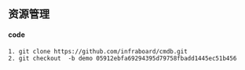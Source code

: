 ## 资源管理
#### code
```shell
1. git clone https://github.com/infraboard/cmdb.git
2. git checkout  -b demo 05912ebfa69294395d79758fbadd1445ec51b456
```